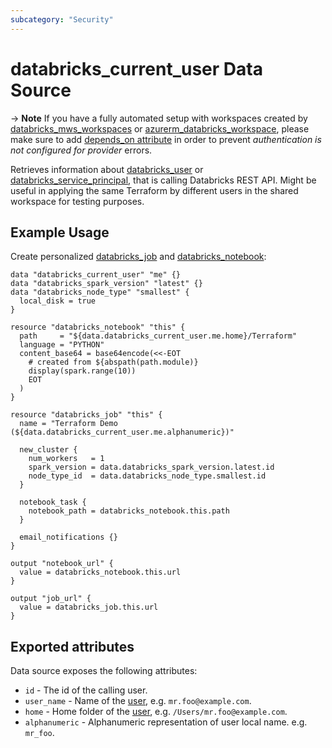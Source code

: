 ```yaml
---
subcategory: "Security"
---
```

# databricks_current_user Data Source

-> **Note** If you have a fully automated setup with workspaces created by [databricks_mws_workspaces](../resources/mws_workspaces.md) or [azurerm_databricks_workspace](https://registry.terraform.io/providers/hashicorp/azurerm/latest/docs/resources/databricks_workspace), please make sure to add [depends_on attribute](../index.md#data-resources-and-authentication-is-not-configured-errors) in order to prevent _authentication is not configured for provider_ errors.

Retrieves information about [databricks_user](../resources/user.md) or [databricks_service_principal](../resources/service_principal.md), that is calling Databricks REST API. Might be useful in applying the same Terraform by different users in the shared workspace for testing purposes. 

## Example Usage

Create personalized [databricks_job](../resources/job.md) and [databricks_notebook](../resources/notebook.md):

```hcl
data "databricks_current_user" "me" {}
data "databricks_spark_version" "latest" {}
data "databricks_node_type" "smallest" {
  local_disk = true
}

resource "databricks_notebook" "this" {
  path     = "${data.databricks_current_user.me.home}/Terraform"
  language = "PYTHON"
  content_base64 = base64encode(<<-EOT
    # created from ${abspath(path.module)}
    display(spark.range(10))
    EOT
  )
}

resource "databricks_job" "this" {
  name = "Terraform Demo (${data.databricks_current_user.me.alphanumeric})"

  new_cluster {
    num_workers   = 1
    spark_version = data.databricks_spark_version.latest.id
    node_type_id  = data.databricks_node_type.smallest.id
  }

  notebook_task {
    notebook_path = databricks_notebook.this.path
  }

  email_notifications {}
}

output "notebook_url" {
  value = databricks_notebook.this.url
}

output "job_url" {
  value = databricks_job.this.url
}
```

## Exported attributes

Data source exposes the following attributes:

* `id` -  The id of the calling user.
* `user_name` - Name of the [user](../resources/user.md), e.g. `mr.foo@example.com`.
* `home` - Home folder of the [user](../resources/user.md), e.g. `/Users/mr.foo@example.com`.
* `alphanumeric` - Alphanumeric representation of user local name. e.g. `mr_foo`.
